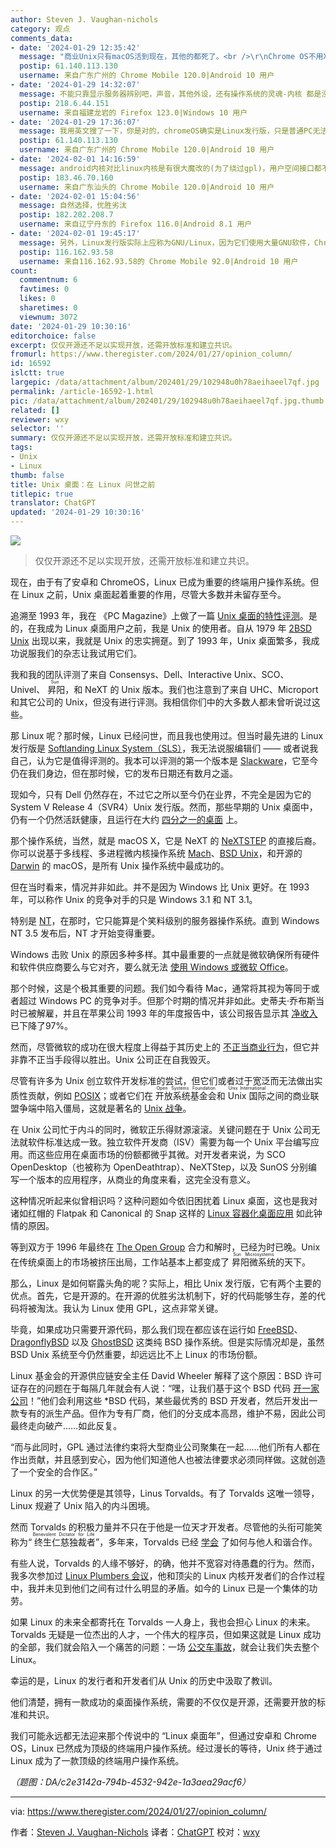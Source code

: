 ```yaml
---
author: Steven J. Vaughan-nichols
category: 观点
comments_data:
- date: '2024-01-29 12:35:42'
  message: "商业Unix只有macOS活到现在，其他的都死了。<br />\r\nChrome OS不用Xorg或者Wayland，它和Android不能算是Linux发行版。"
  postip: 61.140.113.130
  username: 来自广东广州的 Chrome Mobile 120.0|Android 10 用户
- date: '2024-01-29 14:32:07'
  message: 不能只靠显示服务器辨别吧，声音，其他外设，还有操作系统的灵魂-内核 都是没有大修改的，我觉得ChromeOS严格意义上来说算是发行版？ 但是android毕竟和用户打交道的东西加入的还是很多
  postip: 218.6.44.151
  username: 来自福建龙岩的 Firefox 123.0|Windows 10 用户
- date: '2024-01-29 17:36:07'
  message: 我用英文搜了一下，你是对的，chromeOS确实是Linux发行版，只是普通PC无法直接安装。
  postip: 61.140.113.130
  username: 来自广东广州的 Chrome Mobile 120.0|Android 10 用户
- date: '2024-02-01 14:16:59'
  message: android内核对比linux内核是有很大魔改的(为了绕过gpl)，用户空间接口都不一样了。只不过google很巧妙的通过一个专门为android内核编写的C库把linux内核内核uapi重新模拟出来。
  postip: 183.46.70.160
  username: 来自广东汕头的 Chrome Mobile 120.0|Android 10 用户
- date: '2024-02-01 15:04:56'
  message: 自然选择，优胜劣汰
  postip: 182.202.208.7
  username: 来自辽宁丹东的 Firefox 116.0|Android 8.1 用户
- date: '2024-02-01 19:45:17'
  message: 另外，Linux发行版实际上应称为GNU/Linux，因为它们使用大量GNU软件，ChromeOS和Android就没有多少GNU软件。
  postip: 116.162.93.58
  username: 来自116.162.93.58的 Chrome Mobile 92.0|Android 10 用户
count:
  commentnum: 6
  favtimes: 0
  likes: 0
  sharetimes: 0
  viewnum: 3072
date: '2024-01-29 10:30:16'
editorchoice: false
excerpt: 仅仅开源还不足以实现开放，还需开放标准和建立共识。
fromurl: https://www.theregister.com/2024/01/27/opinion_column/
id: 16592
islctt: true
largepic: /data/attachment/album/202401/29/102948u0h78aeihaeel7qf.jpg
permalink: /article-16592-1.html
pic: /data/attachment/album/202401/29/102948u0h78aeihaeel7qf.jpg.thumb.jpg
related: []
reviewer: wxy
selector: ''
summary: 仅仅开源还不足以实现开放，还需开放标准和建立共识。
tags:
- Unix
- Linux
thumb: false
title: Unix 桌面：在 Linux 问世之前
titlepic: true
translator: ChatGPT
updated: '2024-01-29 10:30:16'
---
```


![](/data/attachment/album/202401/29/102948u0h78aeihaeel7qf.jpg)



> 
> 仅仅开源还不足以实现开放，还需开放标准和建立共识。
> 
> 
> 


现在，由于有了安卓和 ChromeOS，Linux 已成为重要的终端用户操作系统。但在 Linux 之前，Unix 桌面起着重要的作用，尽管大多数并未留存至今。


追溯至 1993 年，我在 《PC Magazine》上做了一篇 [Unix 桌面的特性评测](https://books.google.com/books?id=jMKfH6i9OcYC&pg=PA220&dq=Vaughan-Nichols&hl=en&sa=X&ved=2ahUKEwi8pdG5gveDAxXhlmoFHSYsDdcQ6AF6BAgMEAI#v=onepage&q=Vaughan-Nichols&f=false)。是的，在我成为 Linux 桌面用户之前，我是 Unix 的使用者。自从 1979 年 [2BSD Unix](https://opensource.fandom.com/wiki/Berkeley_Software_Distribution) 出现以来，我就是 Unix 的忠实拥趸。到了 1993 年，Unix 桌面繁多，我成功说服我们的杂志让我试用它们。


我和我的团队评测了来自 Consensys、Dell、Interactive Unix、SCO、Univel、<ruby> 昇阳 <rt>  Sun </rt></ruby>，和 NeXT 的 Unix 版本。我们也注意到了来自 UHC、Microport 和其它公司的 Unix，但没有进行评测。我相信你们中的大多数人都未曾听说过这些。


那 Linux 呢？那时候，Linux 已经问世，而且我也使用过。但当时最先进的 Linux 发行版是 [Softlanding Linux System（SLS）](https://archiveos.org/sls/)，我无法说服编辑们 —— 或者说我自己，认为它是值得评测的。我本可以评测的第一个版本是 [Slackware](http://www.slackware.com/)，它至今仍在我们身边，但在那时候，它的发布日期还有数月之遥。


现如今，只有 Dell 仍然存在，不过它之所以至今仍在业界，不完全是因为它的 System V Release 4（SVR4）Unix 发行版。然而，那些早期的 Unix 桌面中，仍有一个仍然活跃健康，且运行在大约 [四分之一的桌面](https://www.statista.com/statistics/218089/global-market-share-of-windows-7/) 上。


那个操作系统，当然，就是 macOS X，它是 NeXT 的 [NeXTSTEP](https://www.zdnet.com/article/steve-jobs-the-next-years/) 的直接后裔。你可以说基于多线程、多进程微内核操作系统 [Mach](https://developer.apple.com/library/archive/documentation/Darwin/Conceptual/KernelProgramming/Mach/Mach.html)、[BSD Unix](https://docs.freebsd.org/en/articles/explaining-bsd/)，和开源的 [Darwin](https://github.com/apple/darwin-xnu) 的 macOS，是所有 Unix 操作系统中最成功的。


但在当时看来，情况并非如此。并不是因为 Windows 比 Unix 更好。在 1993 年，可以称作 Unix 的竞争对手的只是 Windows 3.1 和 NT 3.1。


特别是 [NT](https://www.theregister.com/2023/12/19/windows_nt_30_years_on/)，在那时，它只能算是个笑料级别的服务器操作系统。直到 Windows NT 3.5 发布后，NT 才开始变得重要。


Windows 击败 Unix 的原因多种多样。其中最重要的一点就是微软确保所有硬件和软件供应商要么与它对齐，要么就无法 [使用 Windows 或微软 Office](http://www.practical-tech.com/business/b020298.htm)。


那个时候，这是个极其重要的问题。我们如今看待 Mac，通常将其视为等同于或者超过 Windows PC 的竞争对手。但那个时期的情况并非如此。史蒂夫·乔布斯当时已被解雇，并且在苹果公司 1993 年的年度报告中，该公司报告显示其 [净收入](https://www.nytimes.com/1993/10/15/business/company-reports-a-small-profit-for-apple-computer.html) 已下降了97%。


然而，尽管微软的成功在很大程度上得益于其历史上的 [不正当商业行为](https://www.theregister.com/2000/04/04/judge_finds_against_ms/)，但它并非靠不正当手段得以胜出。Unix 公司正在自我毁灭。


尽管有许多为 Unix 创立软件开发标准的尝试，但它们或者过于宽泛而无法做出实质性贡献，例如 [POSIX](https://www.techtarget.com/whatis/definition/POSIX-Portable-Operating-System-Interface)；或者它们在 <ruby> 开放系统基金会 <rt>  Open Systems Foundation </rt></ruby> 和 <ruby> Unix 国际 <rt>  Unix International </rt></ruby> 之间的商业联盟争端中陷入僵局，这就是著名的 [Unix 战争](https://klarasystems.com/articles/unix-wars-the-battle-for-standards/)。


在 Unix 公司忙于内斗的同时，微软正乐得财源滚滚。关键问题在于 Unix 公司无法就软件标准达成一致。独立软件开发商（ISV）需要为每一个 Unix 平台编写应用。而这些应用在桌面市场的份额都微乎其微。对开发者来说，为 SCO OpenDesktop（也被称为 OpenDeathtrap）、NeXTStep，以及 SunOS 分别编写一个版本的应用程序，从商业的角度来看，这完全没有意义。


这种情况听起来似曾相识吗？这种问题如今依旧困扰着 Linux 桌面，这也是我对诸如红帽的 Flatpak 和 Canonical 的 Snap 这样的 [Linux 容器化桌面应用](https://www.theregister.com/2023/06/09/will_flatpak_and_snap_replace/) 如此钟情的原因。


等到双方于 1996 年最终在 [The Open Group](https://www.opengroup.org/membership/forums/platform/unix) 合力和解时，已经为时已晚。Unix 在传统桌面上的市场被挤压出局，工作站基本上都变成了 <ruby> 昇阳微系统 <rt>  Sun Microsystems </rt></ruby> 的天下。


那么，Linux 是如何崭露头角的呢？实际上，相比 Unix 发行版，它有两个主要的优点。首先，它是开源的。在开源的优胜劣汰机制下，好的代码能够生存，差的代码将被淘汰。我认为 Linux 使用 GPL，这点非常关键。


毕竟，如果成功只需要开源代码，那么我们现在都应该在运行如 [FreeBSD](https://www.freebsd.org/)、[DragonflyBSD](https://www.dragonflybsd.org/) 以及 [GhostBSD](https://ghostbsd.org/) 这类纯 BSD 操作系统。但是实际情况却是，虽然 BSD Unix 系统至今仍然重要，却远远比不上 Linux 的市场份额。


Linux 基金会的开源供应链安全主任 David Wheeler 解释了这个原因：BSD 许可证存在的问题在于每隔几年就会有人说：“嘿，让我们基于这个 BSD 代码 [开一家公司](https://lwn.net/Articles/197875/)！”他们会利用这些 \*BSD 代码，某些最优秀的 BSD 开发者，然后开发出一款专有的派生产品。但作为专有厂商，他们的分支成本高昂，维护不易，因此公司最终走向破产……如此反复。


“而与此同时，GPL 通过法律约束将大型商业公司聚集在一起……他们所有人都在作出贡献，并且感到安心，因为他们知道他人也被法律要求必须同样做。这就创造了一个安全的合作区。”


Linux 的另一大优势便是其领导，Linus Torvalds。有了 Torvalds 这唯一领导，Linux 规避了 Unix 陷入的内斗困境。


然而 Torvalds 的积极力量并不只在于他是一位天才开发者。尽管他的头衔可能笑称为“<ruby> 终生仁慈独裁者 <rt>  Benevolent Dictator for Life </rt></ruby>”，多年来，Torvalds 已经 [学会](https://www.theregister.com/2018/10/22/linus_torvalds_back/) 了如何与他人和谐合作。


有些人说，Torvalds 的人缘不够好，的确，他并不宽容对待愚蠢的行为。然而，我多次参加过 [Linux Plumbers 会议](https://lpc.events/)，他和顶尖的 Linux 内核开发者们的合作过程中，我并未见到他们之间有过什么明显的矛盾。如今的 Linux 已是一个集体的功劳。


如果 Linux 的未来全都寄托在 Torvalds 一人身上，我也会担心 Linux 的未来。Torvalds 无疑是一位杰出的人才，一个伟大的程序员，但如果这就是 Linux 成功的全部，我们就会陷入一个痛苦的问题：一场 [公交车事故](https://deviq.com/terms/bus-factor/)，就会让我们失去整个 Linux。


幸运的是，Linux 的发行者和开发者们从 Unix 的历史中汲取了教训。


他们清楚，拥有一款成功的桌面操作系统，需要的不仅仅是开源，还需要开放的标准和共识。


我们可能永远都无法迎来那个传说中的 “Linux 桌面年”，但通过安卓和 Chrome OS，Linux 已然成为顶级的终端用户操作系统。经过漫长的等待，Unix 终于通过 Linux 成为了一款顶级的终端用户操作系统。


*（题图：DA/c2e3142a-794b-4532-942e-1a3aea29acf6）*




---


via: <https://www.theregister.com/2024/01/27/opinion_column/>


作者：[Steven J. Vaughan-Nichols](https://www.theregister.com/Author/Steven-J-Vaughan-Nichols) 译者：[ChatGPT](https://linux.cn/lctt/ChatGPT) 校对：[wxy](https://github.com/wxy)